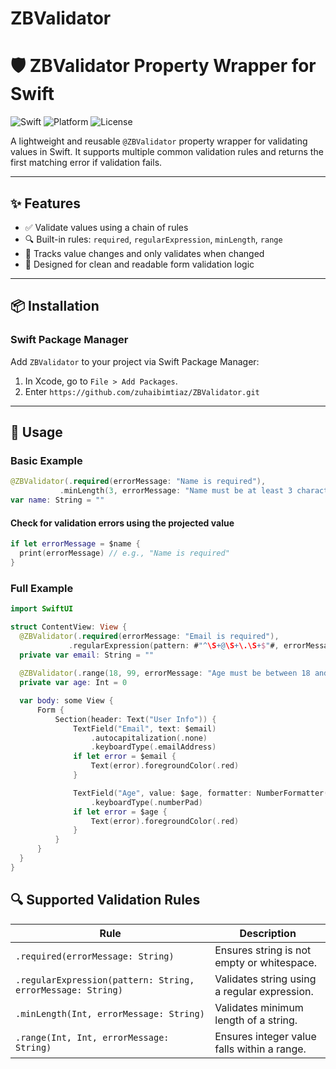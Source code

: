 # ZBValidator

# 🛡️ ZBValidator Property Wrapper for Swift

![Swift](https://img.shields.io/badge/Swift-6.0-orange)
![Platform](https://img.shields.io/badge/Platform-iOS)
![License](https://img.shields.io/badge/License-MIT-green)

A lightweight and reusable `@ZBValidator` property wrapper for validating values in Swift. It supports multiple common validation rules and returns the first matching error if validation fails.

---

## ✨ Features

- ✅ Validate values using a chain of rules
- 🔍 Built-in rules: `required`, `regularExpression`, `minLength`, `range`
- 🔁 Tracks value changes and only validates when changed
- 🧪 Designed for clean and readable form validation logic

---

## 📦 Installation

### Swift Package Manager
Add `ZBValidator` to your project via Swift Package Manager:

1. In Xcode, go to `File > Add Packages`.
2. Enter `https://github.com/zuhaibimtiaz/ZBValidator.git`


---

## 🚀 Usage

### Basic Example

```swift
@ZBValidator(.required(errorMessage: "Name is required"),
           .minLength(3, errorMessage: "Name must be at least 3 characters"))
var name: String = ""
```

 #### Check for validation errors using the projected value

  ```swift
if let errorMessage = $name {
    print(errorMessage) // e.g., "Name is required"
}
```
###  Full Example

  ```swift
import SwiftUI

struct ContentView: View {
    @ZBValidator(.required(errorMessage: "Email is required"),
               .regularExpression(pattern: #"^\S+@\S+\.\S+$"#, errorMessage: "Invalid email format"))
    private var email: String = ""
    
    @ZBValidator(.range(18, 99, errorMessage: "Age must be between 18 and 99"))
    private var age: Int = 0

    var body: some View {
        Form {
            Section(header: Text("User Info")) {
                TextField("Email", text: $email)
                    .autocapitalization(.none)
                    .keyboardType(.emailAddress)
                if let error = $email {
                    Text(error).foregroundColor(.red)
                }

                TextField("Age", value: $age, formatter: NumberFormatter())
                    .keyboardType(.numberPad)
                if let error = $age {
                    Text(error).foregroundColor(.red)
                }
            }
        }
    }
}
```
## 🔍 Supported Validation Rules

| Rule                                                                 | Description                                       |
|----------------------------------------------------------------------|---------------------------------------------------|
| `.required(errorMessage: String)`                                    | Ensures string is not empty or whitespace.        |
| `.regularExpression(pattern: String, errorMessage: String)`         | Validates string using a regular expression.      |
| `.minLength(Int, errorMessage: String)`                              | Validates minimum length of a string.             |
| `.range(Int, Int, errorMessage: String)`                             | Ensures integer value falls within a range.       |
